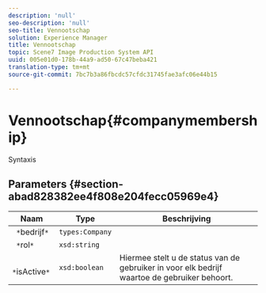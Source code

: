 ```yaml
---
description: 'null'
seo-description: 'null'
seo-title: Vennootschap
solution: Experience Manager
title: Vennootschap
topic: Scene7 Image Production System API
uuid: 005e01d0-178b-44a9-ad50-67c47beba421
translation-type: tm+mt
source-git-commit: 7bc7b3a86fbcdc57cfdc31745fae3afc06e44b15

---
```



# Vennootschap{#companymembership}

Syntaxis

## Parameters {#section-abad828382ee4f808e204fecc05969e4}

| Naam | Type | Beschrijving |
|---|---|---|
| ` *`bedrijf`*` | `types:Company` |  |
| ` *`rol`*` | `xsd:string` |  |
| ` *`isActive`*` | `xsd:boolean` | Hiermee stelt u de status van de gebruiker in voor elk bedrijf waartoe de gebruiker behoort. |


